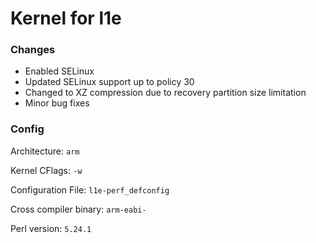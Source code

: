# Kernel for l1e 

### Changes

  * Enabled SELinux
  * Updated SELinux support up to policy 30
  * Changed to XZ compression due to recovery partition size limitation
  * Minor bug fixes

### Config

Architecture: `arm`

Kernel CFlags: `-w`

Configuration File: `l1e-perf_defconfig`

Cross compiler binary: `arm-eabi-`

Perl version: `5.24.1`
